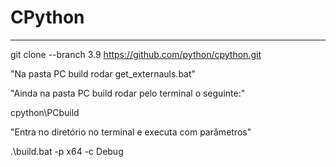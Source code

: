 # CPython

---

git clone --branch 3.9 https://github.com/python/cpython.git

"Na pasta PC build rodar get_externauls.bat"


"Ainda na pasta PC build rodar pelo terminal o seguinte:"

cpython\PCbuild


"Entra no diretório no terminal e executa com parâmetros"

.\build.bat -p x64 -c Debug
